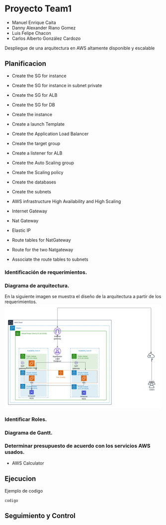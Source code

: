 # Proyecto Team1

- Manuel Enrique Caita				
- Danny Alexander Riano Gomez				
- Luis Felipe Chacon				
- Carlos Alberto González Cardozo				

Despliegue de una arquitectura en AWS altamente disponible y escalable

## Planificacion

* Create the SG for instance
* Create the SG for instance in subnet private
* Create the SG for ALB
* Create the SG for DB
* Create the instance
* Create a launch Template
* Create the Application Load Balancer
* Create the target group
* Create a listener for ALB
* Create the Auto Scaling group
* Create the Scaling policy
* Create the databases
* Create the subnets

* AWS infrastructure High Availability and High Scaling
* Internet Gateway
* Nat Gateway
* Elastic IP
* Route tables for NatGateway
* Route for the two Natgateway
* Associate the route tables to subnets



### Identificación de requerimientos.

### Diagrama de arquitectura.
En la siguiente imagen se muestra el diseño de la arquitectura a partir de los requerimientos.
![arquitectura](img/Arquitectura.png)
  
### Identificar Roles.
### Diagrama de Gantt.
### Determinar presupuesto de acuerdo con los servicios AWS usados.
- AWS Calculator

## Ejecucion
Ejemplo de codigo
```
codigo
```

## Seguimiento y Control
